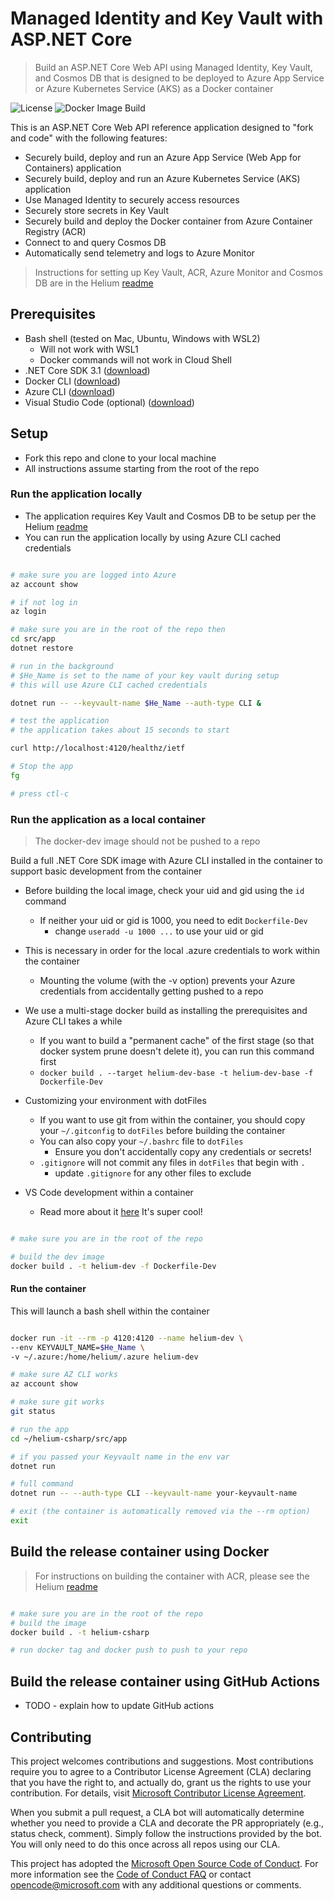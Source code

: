 # Managed Identity and Key Vault with ASP.NET Core

> Build an ASP.NET Core Web API using Managed Identity, Key Vault, and Cosmos DB that is designed to be deployed to Azure App Service or Azure Kubernetes Service (AKS) as a Docker container

![License](https://img.shields.io/badge/license-MIT-green.svg)
![Docker Image Build](https://github.com/retaildevcrews/helium-csharp/workflows/Docker%20Image%20Build/badge.svg)

This is an ASP.NET Core Web API reference application designed to "fork and code" with the following features:

- Securely build, deploy and run an Azure App Service (Web App for Containers) application
- Securely build, deploy and run an Azure Kubernetes Service (AKS) application
- Use Managed Identity to securely access resources
- Securely store secrets in Key Vault
- Securely build and deploy the Docker container from Azure Container Registry (ACR)
- Connect to and query Cosmos DB
- Automatically send telemetry and logs to Azure Monitor

> Instructions for setting up Key Vault, ACR, Azure Monitor and Cosmos DB are in the Helium [readme](https://github.com/retaildevcrews/helium)

## Prerequisites

- Bash shell (tested on Mac, Ubuntu, Windows with WSL2)
  - Will not work with WSL1
  - Docker commands will not work in Cloud Shell
- .NET Core SDK 3.1 ([download](https://dotnet.microsoft.com/download))
- Docker CLI ([download](https://docs.docker.com/install/))
- Azure CLI ([download](https://docs.microsoft.com/en-us/cli/azure/install-azure-cli?view=azure-cli-latest))
- Visual Studio Code (optional) ([download](https://code.visualstudio.com/download))

## Setup

- Fork this repo and clone to your local machine
- All instructions assume starting from the root of the repo

### Run the application locally

- The application requires Key Vault and Cosmos DB to be setup per the Helium [readme](https://github.com/retaildevcrews/helium)
- You can run the application locally by using Azure CLI cached credentials

```bash

# make sure you are logged into Azure
az account show

# if not log in
az login

# make sure you are in the root of the repo then
cd src/app
dotnet restore

# run in the background
# $He_Name is set to the name of your key vault during setup
# this will use Azure CLI cached credentials

dotnet run -- --keyvault-name $He_Name --auth-type CLI &

# test the application
# the application takes about 15 seconds to start

curl http://localhost:4120/healthz/ietf

# Stop the app
fg

# press ctl-c

```

### Run the application as a local container

> The docker-dev image should not be pushed to a repo

Build a full .NET Core SDK image with Azure CLI installed in the container to support basic development from the container

- Before building the local image, check your uid and gid using the `id` command
  - If neither your uid or gid is 1000, you need to edit `Dockerfile-Dev`
    - change `useradd -u 1000 ...` to use your uid or gid
- This is necessary in order for the local .azure credentials to work within the container
  - Mounting the volume (with the -v option) prevents your Azure credentials from accidentally getting pushed to a repo

- We use a multi-stage docker build as installing the prerequisites and Azure CLI takes a while
  - If you want to build a "permanent cache" of the first stage (so that docker system prune doesn't delete it), you can run this command first
  - `docker build . --target helium-dev-base -t helium-dev-base -f Dockerfile-Dev`

- Customizing your environment with dotFiles
  - If you want to use git from within the container, you should copy your `~/.gitconfig` to `dotFiles` before building the container
  - You can also copy your `~/.bashrc` file to `dotFiles`
    - Ensure you don't accidentally copy any credentials or secrets!
  - `.gitignore` will not commit any files in `dotFiles` that begin with `.`
    - update `.gitignore` for any other files to exclude

- VS Code development within a container
  - Read more about it [here](https://code.visualstudio.com/docs/remote/containers) It's super cool!

```bash

# make sure you are in the root of the repo

# build the dev image
docker build . -t helium-dev -f Dockerfile-Dev

```

#### Run the container

This will launch a bash shell within the container

```bash

docker run -it --rm -p 4120:4120 --name helium-dev \
--env KEYVAULT_NAME=$He_Name \
-v ~/.azure:/home/helium/.azure helium-dev

# make sure AZ CLI works
az account show

# make sure git works
git status

# run the app
cd ~/helium-csharp/src/app

# if you passed your Keyvault name in the env var
dotnet run

# full command
dotnet run -- --auth-type CLI --keyvault-name your-keyvault-name

# exit (the container is automatically removed via the --rm option)
exit

```

## Build the release container using Docker

> For instructions on building the container with ACR, please see the Helium [readme](https://github.com/retaildevcrews/helium)

```bash

# make sure you are in the root of the repo
# build the image
docker build . -t helium-csharp

# run docker tag and docker push to push to your repo

```

## Build the release container using GitHub Actions

- TODO - explain how to update GitHub actions

## Contributing

This project welcomes contributions and suggestions. Most contributions require you to agree to a
Contributor License Agreement (CLA) declaring that you have the right to, and actually do, grant us
the rights to use your contribution. For details, visit [Microsoft Contributor License Agreement](https://cla.opensource.microsoft.com).

When you submit a pull request, a CLA bot will automatically determine whether you need to provide
a CLA and decorate the PR appropriately (e.g., status check, comment). Simply follow the instructions
provided by the bot. You will only need to do this once across all repos using our CLA.

This project has adopted the [Microsoft Open Source Code of Conduct](https://opensource.microsoft.com/codeofconduct/).
For more information see the [Code of Conduct FAQ](https://opensource.microsoft.com/codeofconduct/faq/) or
contact [opencode@microsoft.com](mailto:opencode@microsoft.com) with any additional questions or comments.
